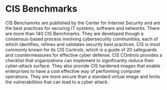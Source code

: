 # CIS Benchmarks

CIS Benchamrks are published by the Center for Internet Security and are the best practices for securing IT systems, software and networks. There are more than 140 CIS Benchmarks. They are developed though a consensus-based process involving cybersecurity communities, each of which identifies, refines and validates security best practices. CIS is most commonly known for its CIS Controls, which is a guide of 20 safeguards and countermeasures for effective cyber defense. CIS COntrols provides a checklist that organizations can implement to significantly reduce their cyber-attack surface. They also provide CIS hardened images that enable enterprises to have a cost effective way of performing computer operations. They are more secure than a standard virtual image and limits the vulnerabilities that can lead to a cyber attack.